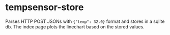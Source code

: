 # tempsensor-store

Parses HTTP POST JSONs with `{"temp": 32.0}` format and stores in a sqlite db. The index page plots the linechart based on the stored values.
